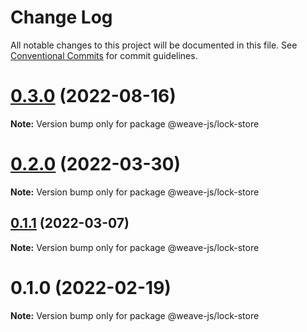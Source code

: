 # Change Log

All notable changes to this project will be documented in this file.
See [Conventional Commits](https://conventionalcommits.org) for commit guidelines.

# [0.3.0](https://github.com/weave-microservices/weave/compare/@weave-js/lock-store@0.2.0...@weave-js/lock-store@0.3.0) (2022-08-16)

**Note:** Version bump only for package @weave-js/lock-store





# [0.2.0](https://github.com/weave-microservices/weave/compare/@weave-js/lock-store@0.1.1...@weave-js/lock-store@0.2.0) (2022-03-30)

**Note:** Version bump only for package @weave-js/lock-store





## [0.1.1](https://github.com/weave-microservices/weave/compare/@weave-js/lock-store@0.1.0...@weave-js/lock-store@0.1.1) (2022-03-07)

**Note:** Version bump only for package @weave-js/lock-store





# 0.1.0 (2022-02-19)

**Note:** Version bump only for package @weave-js/lock-store
